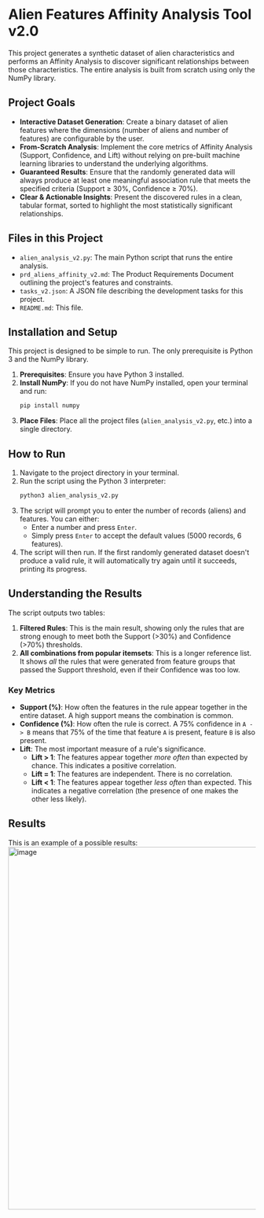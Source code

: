 # Alien Features Affinity Analysis Tool v2.0

This project generates a synthetic dataset of alien characteristics and performs an Affinity Analysis to discover significant relationships between those characteristics. The entire analysis is built from scratch using only the NumPy library.

## Project Goals

* **Interactive Dataset Generation**: Create a binary dataset of alien features where the dimensions (number of aliens and number of features) are configurable by the user.
* **From-Scratch Analysis**: Implement the core metrics of Affinity Analysis (Support, Confidence, and Lift) without relying on pre-built machine learning libraries to understand the underlying algorithms.
* **Guaranteed Results**: Ensure that the randomly generated data will always produce at least one meaningful association rule that meets the specified criteria (Support ≥ 30%, Confidence ≥ 70%).
* **Clear & Actionable Insights**: Present the discovered rules in a clean, tabular format, sorted to highlight the most statistically significant relationships.

## Files in this Project

* `alien_analysis_v2.py`: The main Python script that runs the entire analysis.
* `prd_aliens_affinity_v2.md`: The Product Requirements Document outlining the project's features and constraints.
* `tasks_v2.json`: A JSON file describing the development tasks for this project.
* `README.md`: This file.

## Installation and Setup

This project is designed to be simple to run. The only prerequisite is Python 3 and the NumPy library.

1.  **Prerequisites**: Ensure you have Python 3 installed.
2.  **Install NumPy**: If you do not have NumPy installed, open your terminal and run:
    ```bash
    pip install numpy
    ```
3.  **Place Files**: Place all the project files (`alien_analysis_v2.py`, etc.) into a single directory.

## How to Run

1.  Navigate to the project directory in your terminal.
2.  Run the script using the Python 3 interpreter:
    ```bash
    python3 alien_analysis_v2.py
    ```
3.  The script will prompt you to enter the number of records (aliens) and features. You can either:
    * Enter a number and press `Enter`.
    * Simply press `Enter` to accept the default values (5000 records, 6 features).
4.  The script will then run. If the first randomly generated dataset doesn't produce a valid rule, it will automatically try again until it succeeds, printing its progress.

## Understanding the Results

The script outputs two tables:

1.  **Filtered Rules**: This is the main result, showing only the rules that are strong enough to meet both the Support (>30%) and Confidence (>70%) thresholds.
2.  **All combinations from popular itemsets**: This is a longer reference list. It shows *all* the rules that were generated from feature groups that passed the Support threshold, even if their Confidence was too low.

### Key Metrics
* **Support (%)**: How often the features in the rule appear together in the entire dataset. A high support means the combination is common.
* **Confidence (%)**: How often the rule is correct. A 75% confidence in `A -> B` means that 75% of the time that feature `A` is present, feature `B` is also present.
* **Lift**: The most important measure of a rule's significance.
    * **Lift > 1**: The features appear together *more often* than expected by chance. This indicates a positive correlation.
    * **Lift = 1**: The features are independent. There is no correlation.
    * **Lift < 1**: The features appear together *less often* than expected. This indicates a negative correlation (the presence of one makes the other less likely).

## Results
This is an example of a possible results:
<img width="1218" height="738" alt="image" src="https://github.com/user-attachments/assets/e82bb5ff-d737-41d5-b507-c7f94a71464b" />
